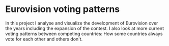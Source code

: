# Eurovision voting patterns

In this project I analyse and visualize the development of Eurovision over the years including the expansion of the contest. I also look at more current voting patterns between competing countries: How some countries always vote for each other and others don't.
